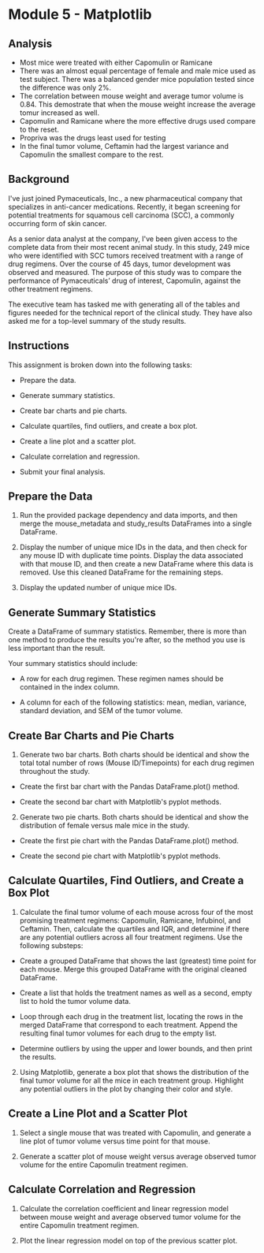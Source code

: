 # Module 5 - Matplotlib

## Analysis
- Most mice were treated with either Capomulin or Ramicane
- There was an almost equal percentage of female and male mice used as test subject. There was a balanced gender mice population tested since the difference was only 2%.  
- The correlation between mouse weight and average tumor volume is 0.84. This demostrate that when the mouse weight increase the average tomur increased as well.
- Capomulin and Ramicane where the more effective drugs used compare to the reset. 
- Propriva was the drugs least used for testing
- In the final tumor volume, Ceftamin had the largest variance and Capomulin the smallest compare to the rest.

## Background
I've just joined Pymaceuticals, Inc., a new pharmaceutical company that specializes in anti-cancer medications. Recently, it began screening for potential treatments for squamous cell carcinoma (SCC), a commonly occurring form of skin cancer.

As a senior data analyst at the company, I've been given access to the complete data from their most recent animal study. In this study, 249 mice who were identified with SCC tumors received treatment with a range of drug regimens. Over the course of 45 days, tumor development was observed and measured. The purpose of this study was to compare the performance of Pymaceuticals’ drug of interest, Capomulin, against the other treatment regimens.

The executive team has tasked me with generating all of the tables and figures needed for the technical report of the clinical study. They have also asked me for a top-level summary of the study results.

## Instructions
This assignment is broken down into the following tasks:

- Prepare the data.

- Generate summary statistics.

- Create bar charts and pie charts.

- Calculate quartiles, find outliers, and create a box plot.

- Create a line plot and a scatter plot.

- Calculate correlation and regression.

- Submit your final analysis.

## Prepare the Data
1. Run the provided package dependency and data imports, and then merge the mouse_metadata and study_results DataFrames into a single DataFrame.

2. Display the number of unique mice IDs in the data, and then check for any mouse ID with duplicate time points. Display the data associated with that mouse ID, and then create a new DataFrame where this data is removed. Use this cleaned DataFrame for the remaining steps.

3. Display the updated number of unique mice IDs.

## Generate Summary Statistics
Create a DataFrame of summary statistics. Remember, there is more than one method to produce the results you're after, so the method you use is less important than the result.

Your summary statistics should include:

- A row for each drug regimen. These regimen names should be contained in the index column.

- A column for each of the following statistics: mean, median, variance, standard deviation, and SEM of the tumor volume.

## Create Bar Charts and Pie Charts
1. Generate two bar charts. Both charts should be identical and show the total total number of rows (Mouse ID/Timepoints) for each drug regimen throughout the study.

- Create the first bar chart with the Pandas DataFrame.plot() method.

- Create the second bar chart with Matplotlib's pyplot methods.

2. Generate two pie charts. Both charts should be identical and show the distribution of female versus male mice in the study.

- Create the first pie chart with the Pandas DataFrame.plot() method.

- Create the second pie chart with Matplotlib's pyplot methods.

## Calculate Quartiles, Find Outliers, and Create a Box Plot
1. Calculate the final tumor volume of each mouse across four of the most promising treatment regimens: Capomulin, Ramicane, Infubinol, and Ceftamin. Then, calculate the quartiles and IQR, and determine if there are any potential outliers across all four treatment regimens. Use the following substeps:

- Create a grouped DataFrame that shows the last (greatest) time point for each mouse. Merge this grouped DataFrame with the original cleaned DataFrame.

- Create a list that holds the treatment names as well as a second, empty list to hold the tumor volume data.

- Loop through each drug in the treatment list, locating the rows in the merged DataFrame that correspond to each treatment. Append the resulting final tumor volumes for each drug to the empty list.

- Determine outliers by using the upper and lower bounds, and then print the results.

2. Using Matplotlib, generate a box plot that shows the distribution of the final tumor volume for all the mice in each treatment group. Highlight any potential outliers in the plot by changing their color and style.

## Create a Line Plot and a Scatter Plot
1. Select a single mouse that was treated with Capomulin, and generate a line plot of tumor volume versus time point for that mouse.

2. Generate a scatter plot of mouse weight versus average observed tumor volume for the entire Capomulin treatment regimen.

## Calculate Correlation and Regression
1. Calculate the correlation coefficient and linear regression model between mouse weight and average observed tumor volume for the entire Capomulin treatment regimen.

2. Plot the linear regression model on top of the previous scatter plot.